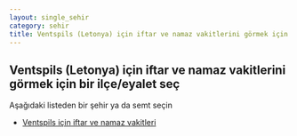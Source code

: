 ```yaml
---
layout: single_sehir
category: sehir
title: Ventspils (Letonya) için iftar ve namaz vakitlerini görmek için bir ilçe/eyalet seç
---
```



## Ventspils (Letonya) için iftar ve namaz vakitlerini görmek için bir ilçe/eyalet seç

Aşağıdaki listeden bir şehir ya da semt seçin


* [Ventspils için iftar ve namaz vakitleri](/iftar.html?sehir=Ventspils&ulke=Letonya&state=Ventspils)
